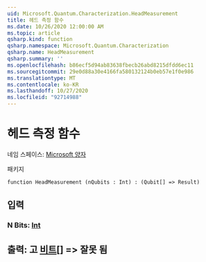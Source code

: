 ```yaml
---
uid: Microsoft.Quantum.Characterization.HeadMeasurement
title: 헤드 측정 함수
ms.date: 10/26/2020 12:00:00 AM
ms.topic: article
qsharp.kind: function
qsharp.namespace: Microsoft.Quantum.Characterization
qsharp.name: HeadMeasurement
qsharp.summary: ''
ms.openlocfilehash: b86ecf5d94ab83638fbecb26abd8215dfdd6ec11
ms.sourcegitcommit: 29e0d88a30e4166fa580132124b0eb57e1f0e986
ms.translationtype: MT
ms.contentlocale: ko-KR
ms.lasthandoff: 10/27/2020
ms.locfileid: "92714988"
---
```

# <a name="headmeasurement-function"></a>헤드 측정 함수

네임 스페이스: [Microsoft 양자](xref:Microsoft.Quantum.Characterization)

패키지 [](https://nuget.org/packages/)




```qsharp
function HeadMeasurement (nQubits : Int) : (Qubit[] => Result)
```


## <a name="input"></a>입력

### <a name="nqubits--int"></a>N Bits: [Int](xref:microsoft.quantum.lang-ref.int)





## <a name="output--qubit--__invalidresult__"></a>출력: 고 [비트](xref:microsoft.quantum.lang-ref.qubit)[] => __잘못 <Result> 됨__ 

